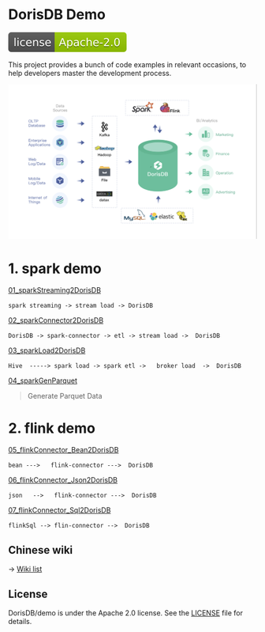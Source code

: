 
# DorisDB Demo

[![license](docs/imgs/dorisdb.svg)](LICENSE)

This project provides a bunch of code examples in relevant occasions,
to help developers master the development process.

![banner1](docs/imgs/banner1.png)

# 1. spark demo

[01_sparkStreaming2DorisDB](docs/01_sparkStreaming2DorisDB.md)

```
spark streaming -> stream load -> DorisDB 
```
 
[02_sparkConnector2DorisDB](docs/02_sparkConnector2DorisDB.md)  
```
DorisDB -> spark-connector -> etl -> stream load ->  DorisDB
```

[03_sparkLoad2DorisDB](docs/03_sparkLoad2DorisDB.md)
```
Hive  -----> spark load -> spark etl ->   broker load  ->  DorisDB 
```
[04_sparkGenParquet](docs/04_sparkGenParquet.md)

> Generate Parquet Data

# 2. flink demo

[05_flinkConnector_Bean2DorisDB](docs/05_flinkConnector_Bean2DorisDB.md)
```
bean --->   flink-connector --->  DorisDB 
```
[06_flinkConnector_Json2DorisDB](docs/06_flinkConnector_Json2DorisDB.md) 
```
json   -->   flink-connector --->  DorisDB
```
[07_flinkConnector_Sql2DorisDB](docs/07_flinkConnector_Sql2DorisDB.md) 
```
flinkSql --> flin-connector -->  DorisDB 
``` 

## Chinese wiki
-> [Wiki list](docs/cn/README_cn.md) 

## License

DorisDB/demo is under the Apache 2.0 license. See the [LICENSE](./LICENSE) file for details.
